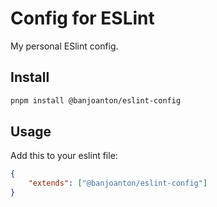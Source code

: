 # Config for ESLint

My personal ESlint config.

## Install

```bash
pnpm install @banjoanton/eslint-config
```

## Usage


Add this to your eslint file:

```json
{
    "extends": ["@banjoanton/eslint-config"]
}
```
